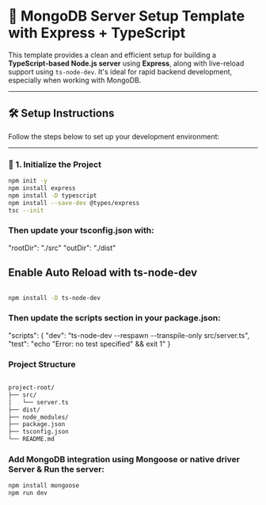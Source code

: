 # 🚀 MongoDB Server Setup Template with Express + TypeScript

This template provides a clean and efficient setup for building a **TypeScript-based Node.js server** using **Express**, along with live-reload support using `ts-node-dev`. It's ideal for rapid backend development, especially when working with MongoDB.

---

## 🛠️ Setup Instructions

Follow the steps below to set up your development environment:

---

### 📁 1. Initialize the Project

```bash
npm init -y
npm install express
npm install -D typescript
npm install --save-dev @types/express
tsc --init
```

### Then update your tsconfig.json with:

"rootDir": "./src"
"outDir": "./dist"


##  Enable Auto Reload with ts-node-dev
```bash

npm install -D ts-node-dev

```

### Then update the scripts section in your package.json:

"scripts": {
  "dev": "ts-node-dev --respawn --transpile-only src/server.ts",
  "test": "echo \"Error: no test specified\" && exit 1"
}


### Project Structure

```bash

project-root/
├── src/
│   └── server.ts
├── dist/
├── node_modules/
├── package.json
├── tsconfig.json
└── README.md

```

###  Add MongoDB integration using Mongoose or native driver Server & Run the server:

```bash
npm install mongoose
npm run dev

```